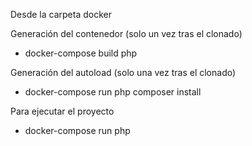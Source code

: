 Desde la carpeta docker

Generación del contenedor (solo un vez tras el clonado)
- docker-compose build php

Generación del autoload (solo una vez tras el clonado)
- docker-compose run php composer install

Para ejecutar el proyecto
- docker-compose run php
